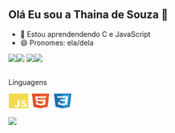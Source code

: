 ## Olá Eu sou a Thaina de Souza 👋


- 🌱 Estou aprendendendo C e JavaScript
- 😄 Pronomes: ela/dela
<div>
    <img src="https://github-readme-stats.vercel.app/api?username=Thainasp&theme=vue-dark&show_icons=true&hide_border=true&count_private=true"><a href="https://stackoverflow.com/users/story/5679285"><img src="https://github-readme-    stackoverflow.vercel.app/?userID=5679285&theme=dark" height="250"></a>
   <img src="https://github-readme-streak-stats.herokuapp.com/?user=Thainasp&theme=vue-dark&hide_border=true"><a href="https://stackoverflow.com/users/story/5679285"><img src="https://github-readme-    stackoverflow.vercel.app/?userID=5679285&theme=dark" height="250"></a>
</div>

##

Linguagens

<div>
  <img align="center" alt="Rafa-Js" height="30" width="40" src="https://raw.githubusercontent.com/devicons/devicon/master/icons/javascript/javascript-plain.svg">
  <img align="center" alt="Rafa-HTML" height="30" width="40" src="https://raw.githubusercontent.com/devicons/devicon/master/icons/html5/html5-original.svg">
  <img align="center" alt="Rafa-CSS" height="30" width="40" src="https://raw.githubusercontent.com/devicons/devicon/master/icons/css3/css3-original.svg">
</div>

<div>
  <br> <a href="https://www.linkedin.com/in/thaina-de-souza/" target="_blank"><img src="https://img.shields.io/badge/-LinkedIn-%230077B5?style=for-the-badge&logo=linkedin&logoColor=white" target="_blank"></a> 
</div>
